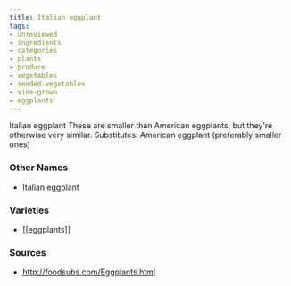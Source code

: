 ```yaml
---
title: Italian eggplant
tags:
- unreviewed
- ingredients
- categories
- plants
- produce
- vegetables
- seeded-vegetables
- vine-grown
- eggplants
---
```

Italian eggplant These are smaller than American eggplants, but they're otherwise very similar. Substitutes: American eggplant (preferably smaller ones)

### Other Names

* Italian eggplant

### Varieties

* [[eggplants]]

### Sources
* http://foodsubs.com/Eggplants.html
